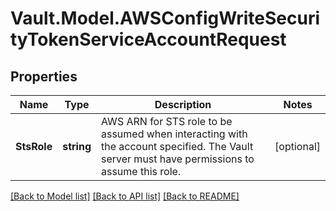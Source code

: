# Vault.Model.AWSConfigWriteSecurityTokenServiceAccountRequest

## Properties

Name | Type | Description | Notes
------------ | ------------- | ------------- | -------------
**StsRole** | **string** | AWS ARN for STS role to be assumed when interacting with the account specified. The Vault server must have permissions to assume this role. | [optional] 

[[Back to Model list]](../README.md#documentation-for-models) [[Back to API list]](../README.md#documentation-for-api-endpoints) [[Back to README]](../README.md)

